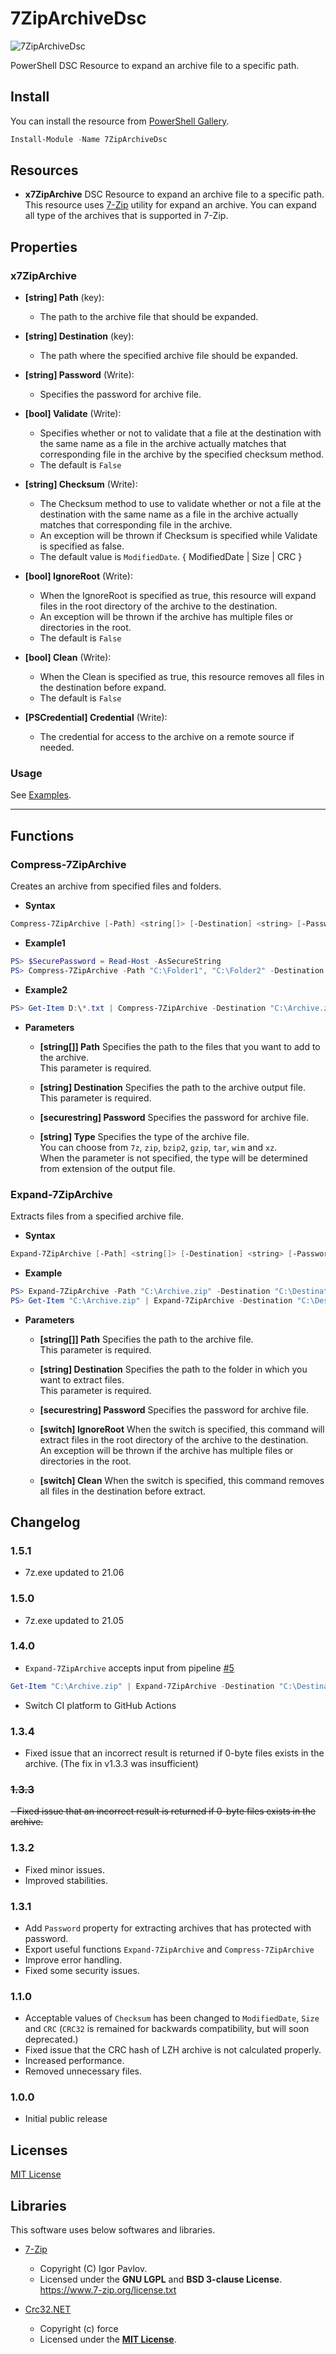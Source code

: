 # 7ZipArchiveDsc

![7ZipArchiveDsc](https://github.com/mkht/7ZipArchiveDsc/workflows/7ZipArchiveDsc/badge.svg)

PowerShell DSC Resource to expand an archive file to a specific path. 

## Install
You can install the resource from [PowerShell Gallery](https://www.powershellgallery.com/packages/7ZipArchiveDsc/).
```Powershell
Install-Module -Name 7ZipArchiveDsc
```

## Resources
* **x7ZipArchive**
DSC Resource to expand an archive file to a specific path.  
This resource uses [7-Zip](https://www.7-zip.org/) utility for expand an archive. You can expand all type of the archives that is supported in 7-Zip.  

## Properties

### x7ZipArchive
+ **[string] Path** (key):
    + The path to the archive file that should be expanded.

+ **[string] Destination** (key):
    + The path where the specified archive file should be expanded.

+ **[string] Password** (Write):
    + Specifies the password for archive file.

+ **[bool] Validate** (Write):
    + Specifies whether or not to validate that a file at the destination with the same name as a file in the archive actually matches that corresponding file in the archive by the specified checksum method.
    + The default is `False`

+ **[string] Checksum** (Write):
    + The Checksum method to use to validate whether or not a file at the destination with the same name as a file in the archive actually matches that corresponding file in the archive.
    + An exception will be thrown if Checksum is specified while Validate is specified as false. 
    + The default value is `ModifiedDate`. { ModifiedDate | Size | CRC }

+ **[bool] IgnoreRoot** (Write):
    + When the IgnoreRoot is specified as true, this resource will expand files in the root directory of the archive to the destination.
    + An exception will be thrown if the archive has multiple files or directories in the root. 
    + The default is `False`

+ **[bool] Clean** (Write):
    + When the Clean is specified as true, this resource removes all files in the destination before expand.
    + The default is `False`

+ **[PSCredential] Credential** (Write):
    + The credential for access to the archive on a remote source if needed.


### Usage
See [Examples](/Examples).

----
## Functions

### Compress-7ZipArchive
Creates an archive from specified files and folders.

+ **Syntax**
```PowerShell
Compress-7ZipArchive [-Path] <string[]> [-Destination] <string> [-Password <securestring>] [-Type <string>]
```

+ **Example1**
```PowerShell
PS> $SecurePassword = Read-Host -AsSecureString
PS> Compress-7ZipArchive -Path "C:\Folder1", "C:\Folder2" -Destination "C:\Archive.zip" -Password $SecurePassword
```

+ **Example2**
```PowerShell
PS> Get-Item D:\*.txt | Compress-7ZipArchive -Destination "C:\Archive.zip"
```

+ **Parameters**
  - **[string[]] Path**
    Specifies the path to the files that you want to add to the archive.  
    This parameter is required.

  - **[string] Destination**
    Specifies the path to the archive output file.  
    This parameter is required.

  - **[securestring] Password**
    Specifies the password for archive file.

  - **[string] Type**
    Specifies the type of the archive file.  
    You can choose from `7z`, `zip`, `bzip2`, `gzip`, `tar`, `wim` and `xz`.  
    When the parameter is not specified, the type will be determined from extension of the output file.

### Expand-7ZipArchive
Extracts files from a specified archive file.

+ **Syntax**
```PowerShell
Expand-7ZipArchive [-Path] <string[]> [-Destination] <string> [-Password <securestring>] [-IgnoreRoot] [-Clean]
```

+ **Example**
```PowerShell
PS> Expand-7ZipArchive -Path "C:\Archive.zip" -Destination "C:\Destination"
PS> Get-Item "C:\Archive.zip" | Expand-7ZipArchive -Destination "C:\Destination"
```

+ **Parameters**
  - **[string[]] Path**
    Specifies the path to the archive file.   
    This parameter is required.

  - **[string] Destination**
    Specifies the path to the folder in which you want to extract files.  
    This parameter is required.

  - **[securestring] Password**
    Specifies the password for archive file.

  - **[switch] IgnoreRoot**
    When the switch is specified, this command will extract files in the root directory of the archive to the destination.  
    An exception will be thrown if the archive has multiple files or directories in the root. 
    
  - **[switch] Clean**
    When the switch is specified, this command removes all files in the destination before extract.


## Changelog
### 1.5.1
  - 7z.exe updated to 21.06

### 1.5.0
  - 7z.exe updated to 21.05

### 1.4.0
 - `Expand-7ZipArchive` accepts input from pipeline [#5](https://github.com/mkht/7ZipArchiveDsc/issues/5)
  ```PowerSHell
  Get-Item "C:\Archive.zip" | Expand-7ZipArchive -Destination "C:\Destination"
  ```
 - Switch CI platform to GitHub Actions

### 1.3.4
  - Fixed issue that an incorrect result is returned if 0-byte files exists in the archive.
    (The fix in v1.3.3 was insufficient)

### ~~1.3.3~~
  ~~- Fixed issue that an incorrect result is returned if 0-byte files exists in the archive.~~

### 1.3.2
  - Fixed minor issues.
  - Improved stabilities.

### 1.3.1
  - Add `Password` property for extracting archives that has protected with password.
  - Export useful functions `Expand-7ZipArchive` and `Compress-7ZipArchive`
  - Improve error handling.
  - Fixed some security issues.

### 1.1.0
  - Acceptable values of `Checksum` has been changed to `ModifiedDate`, `Size` and `CRC` (`CRC32` is remained for backwards compatibility, but will soon deprecated.) 
  - Fixed issue that the CRC hash of LZH archive is not calculated properly.
  - Increased performance.
  - Removed unnecessary files.

### 1.0.0
  - Initial public release

## Licenses
[MIT License](/LICENSE)

## Libraries
This software uses below softwares and libraries.

+ [7-Zip](https://www.7-zip.org/)
    - Copyright (C) Igor Pavlov.
    - Licensed under the **GNU LGPL** and **BSD 3-clause License**.  
      https://www.7-zip.org/license.txt

+ [Crc32.NET](https://github.com/force-net/Crc32.NET)
    - Copyright (c) force
    - Licensed under the **[MIT License](https://github.com/force-net/Crc32.NET/blob/v1.2.0/LICENSE)**.

